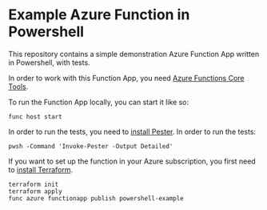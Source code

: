 # Example Azure Function in Powershell

This repository contains a simple demonstration Azure Function App written in Powershell, with tests.

In order to work with this Function App, you need [Azure Functions Core Tools](https://learn.microsoft.com/en-us/azure/azure-functions/functions-run-local).

To run the Function App locally, you can start it like so:

```shell
func host start
```

In order to run the tests, you need to [install Pester](https://pester.dev/docs/introduction/installation). In order to run the tests:

```shell
pwsh -Command 'Invoke-Pester -Output Detailed'
```

If you want to set up the function in your Azure subscription, you first need to [install Terraform](https://developer.hashicorp.com/terraform/tutorials/aws-get-started/install-cli).

```shell
terraform init
terraform apply
func azure functionapp publish powershell-example
```